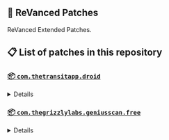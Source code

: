 ## 🧩 ReVanced Patches

ReVanced Extended Patches.

## 📋 List of patches in this repository

### [📦 `com.thetransitapp.droid`](https://play.google.com/store/apps/details?id=com.thetransitapp.droid)
<details>

|       💊 Patch        | 📜 Description | 🏹 Target Version |
|:---------------------:|:--------------:|:-----------------:|
| `Pro Features Unlock` | Unlock all pro features in Transit |        any        |

</details>

### [📦 `com.thegrizzlylabs.geniusscan.free`](https://play.google.com/store/apps/details?id=com.thegrizzlylabs.geniusscan.free)
<details>

|      💊 Patch      |    📜 Description    | 🏹 Target Version |
|:------------------:|:--------------------:|:-----------------:|
| `Unlock plus plan` | Unlock plus features |        7.17.2        |

</details>
